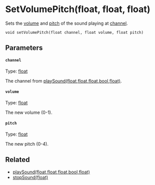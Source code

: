 # SetVolumePitch(float, float, float)

Sets the [volume](#volume) and [pitch](#pitch) of the sound playing at [channel](#channel).

```
void setVolumePitch(float channel, float volume, float pitch)
```

## Parameters

#### `channel`
Type: [float](/MdDocs/Types/Float.md)

The channel from [playSound(float,float,float,bool,float)](/MdDocs/Functions/Sound/PlaySound.md).

#### `volume`
Type: [float](/MdDocs/Types/Float.md)

The new volume (0-1).

#### `pitch`
Type: [float](/MdDocs/Types/Float.md)

The new pitch (0-4).

## Related

 - [playSound(float,float,float,bool,float)](/MdDocs/Functions/Sound/PlaySound.md)
 - [stopSound(float)](/MdDocs/Functions/Sound/StopSound.md)

